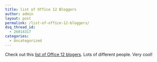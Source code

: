 ```yaml
---
title: list of Office 12 Bloggers
author: admin
layout: post
permalink: /list-of-office-12-bloggers/
dsq_thread_id:
  - 26014317
categories:
  - Uncategorized
---
```

Check out this [list of Office 12 blogers][1]. Lots of different people. Very cool!

 [1]: http://blogs.msdn.com/erikaehrli/archive/2006/01/23/office12bloggers.aspx